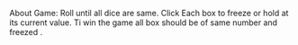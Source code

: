 
About Game:
Roll until all dice are same. Click Each box to freeze or hold at its current value. Ti win the game all box should be of same number and freezed .
